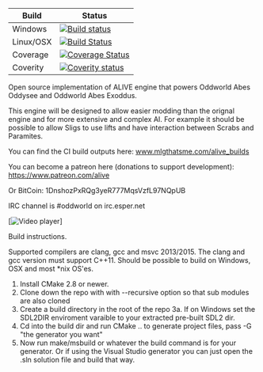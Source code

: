 Build  | Status
------------- | -------------
Windows |[![Build status](https://ci.appveyor.com/api/projects/status/r7k50qbfx8wynbd2?svg=true)](https://ci.appveyor.com/project/paulsapps/alive)
Linux/OSX | [![Build Status](https://travis-ci.org/paulsapps/alive.svg?branch=dev)](https://travis-ci.org/paulsapps/alive)
Coverage  | [![Coverage Status](https://coveralls.io/repos/paulsapps/alive/badge.svg?branch=dev&service=github)](https://coveralls.io/github/paulsapps/alive?branch=dev)
Coverity  | [![Coverity status](https://scan.coverity.com/projects/5367/badge.svg)](https://scan.coverity.com/projects/5367)


Open source implementation of ALIVE engine that powers Oddworld Abes Oddysee and Oddworld Abes Exoddus. 

This engine will be designed to allow easier modding than the orignal engine and for more extensive and complex AI. For example it should be possible to allow Sligs to use lifts and have interaction between Scrabs and Paramites.

You can find the CI build outputs here:
www.mlgthatsme.com/alive_builds

You can become a patreon here (donations to support development):
https://www.patreon.com/alive

Or BitCoin:
1DnshozPxRQg3yeR777MqsVzfL97NQpUB

IRC channel is #oddworld on irc.esper.net


[![Video player](https://raw.githubusercontent.com/paulsapps/alive/dev/doc/screenshots/alive1.png)]

Build instructions.

Supported compilers are clang, gcc and msvc 2013/2015. The clang and gcc version must support C++11. Should be possible to build on Windows, OSX and most *nix OS'es.

1. Install CMake 2.8 or newer.
2. Clone down the repo with with --recursive option so that sub modules are also cloned
3. Create a build directory in the root of the repo
3a. If on Windows set the SDL2DIR enviroment varaible to your extracted pre-built SDL2 dir.
4. Cd into the build dir and run CMake .. to generate project files, pass -G "the generator you want"
5. Now run make/msbuild or whatever the build command is for your generator. Or if using the Visual Studio generator you can just open the .sln solution file and build that way.

